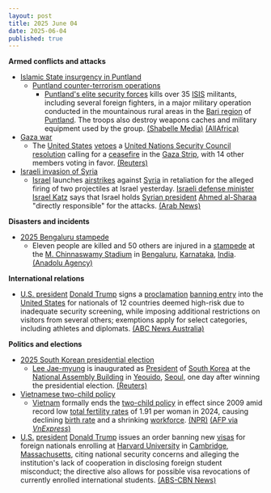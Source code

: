 ```yaml
---
layout: post
title: 2025 June 04
date: 2025-06-04
published: true
---
```



**Armed conflicts and attacks**

* [Islamic State insurgency in Puntland](https://en.wikipedia.org/wiki/Islamic_State_insurgency_in_Puntland "Islamic State insurgency in Puntland")
  + [Puntland counter-terrorism operations](https://en.wikipedia.org/wiki/Puntland_counter-terrorism_operations "Puntland counter-terrorism operations")
    - [Puntland's elite security forces](https://en.wikipedia.org/wiki/Puntland_Dervish_Force "Puntland Dervish Force") kills over 35 [ISIS](https://en.wikipedia.org/wiki/Islamic_State_%E2%80%93_Somalia_Province "Islamic State – Somalia Province") militants, including several foreign fighters, in a major military operation conducted in the mountainous rural areas in the [Bari region](https://en.wikipedia.org/wiki/Bari_Region "Bari Region") of [Puntland](https://en.wikipedia.org/wiki/Puntland "Puntland"). The troops also destroy weapons caches and military equipment used by the group. [(Shabelle Media)](https://shabellemedia.com/puntland-forces-kill-over-35-isis-fighters-in-major-offensive/) [(AllAfrica)](https://allafrica.com/stories/202506040308.html)
* [Gaza war](https://en.wikipedia.org/wiki/Gaza_war "Gaza war")
  + The [United States](https://en.wikipedia.org/wiki/United_States "United States") [vetoes](https://en.wikipedia.org/wiki/United_Nations_Security_Council_veto_power "United Nations Security Council veto power") a [United Nations Security Council](https://en.wikipedia.org/wiki/United_Nations_Security_Council "United Nations Security Council") [resolution](https://en.wikipedia.org/wiki/United_Nations_resolution "United Nations resolution") calling for a [ceasefire](https://en.wikipedia.org/wiki/Ceasefire "Ceasefire") in the [Gaza Strip](https://en.wikipedia.org/wiki/Gaza_Strip "Gaza Strip"), with 14 other members voting in favor. [(Reuters)](https://www.reuters.com/world/middle-east/us-backed-gaza-aid-group-halt-distribution-wednesday-un-vote-ceasefire-demand-2025-06-04/)
* [Israeli invasion of Syria](https://en.wikipedia.org/wiki/Israeli_invasion_of_Syria_%282024%E2%80%93present%29 "Israeli invasion of Syria (2024–present)")
  + [Israel](https://en.wikipedia.org/wiki/Israel "Israel") launches [airstrikes](https://en.wikipedia.org/wiki/Airstrike "Airstrike") against [Syria](https://en.wikipedia.org/wiki/Syria "Syria") in retaliation for the alleged firing of two projectiles at Israel yesterday. [Israeli defense minister](https://en.wikipedia.org/wiki/Ministry_of_Defense_%28Israel%29 "Ministry of Defense (Israel)") [Israel Katz](https://en.wikipedia.org/wiki/Israel_Katz "Israel Katz") says that Israel holds [Syrian president](https://en.wikipedia.org/wiki/Syrian_president "Syrian president") [Ahmed al-Sharaa](https://en.wikipedia.org/wiki/Ahmed_al-Sharaa "Ahmed al-Sharaa") "directly responsible" for the attacks. [(Arab News)](https://www.arabnews.com/node/2603293/middle-east)

**Disasters and incidents**

* [2025 Bengaluru stampede](https://en.wikipedia.org/wiki/2025_Bengaluru_stampede "2025 Bengaluru stampede")
  + Eleven people are killed and 50 others are injured in a [stampede](https://en.wikipedia.org/wiki/Crowd_crush "Crowd crush") at the [M. Chinnaswamy Stadium](https://en.wikipedia.org/wiki/M._Chinnaswamy_Stadium "M. Chinnaswamy Stadium") in [Bengaluru](https://en.wikipedia.org/wiki/Bengaluru "Bengaluru"), [Karnataka](https://en.wikipedia.org/wiki/Karnataka "Karnataka"), [India](https://en.wikipedia.org/wiki/India "India"). [(Anadolu Agency)](https://www.aa.com.tr/en/asia-pacific/11-killed-50-injured-in-stampede-outside-cricket-stadium-in-southern-india/3588843)

**International relations**

* [U.S. president](https://en.wikipedia.org/wiki/U.S._president "U.S. president") [Donald Trump](https://en.wikipedia.org/wiki/Donald_Trump "Donald Trump") signs a [proclamation](https://en.wikipedia.org/wiki/Presidential_proclamation "Presidential proclamation") [banning entry](https://en.wikipedia.org/wiki/Trump_travel_ban "Trump travel ban") into the [United States](https://en.wikipedia.org/wiki/United_States "United States") for nationals of 12 countries deemed high-risk due to inadequate security screening, while imposing additional restrictions on visitors from several others; exemptions apply for select categories, including athletes and diplomats. [(ABC News Australia)](https://www.abc.net.au/news/2025-06-05/donald-trump-announces-new-travel-ban-against-12-countries/105379226)

**Politics and elections**

* [2025 South Korean presidential election](https://en.wikipedia.org/wiki/2025_South_Korean_presidential_election "2025 South Korean presidential election")
  + [Lee Jae-myung](https://en.wikipedia.org/wiki/Lee_Jae-myung "Lee Jae-myung") is inaugurated as [President](https://en.wikipedia.org/wiki/President_of_South_Korea "President of South Korea") of [South Korea](https://en.wikipedia.org/wiki/South_Korea "South Korea") at the [National Assembly Building](https://en.wikipedia.org/wiki/National_Assembly_Building_%28South_Korea%29 "National Assembly Building (South Korea)") in [Yeouido](https://en.wikipedia.org/wiki/Yeouido "Yeouido"), [Seoul](https://en.wikipedia.org/wiki/Seoul "Seoul"), one day after winning the presidential election. [(Reuters)](https://www.reuters.com/world/china/south-koreas-president-lee-jae-myung-takes-office-2025-06-04/)
* [Vietnamese two-child policy](https://en.wikipedia.org/wiki/Vietnamese_two-child_policy "Vietnamese two-child policy")
  + [Vietnam](https://en.wikipedia.org/wiki/Vietnam "Vietnam") formally ends the [two-child policy](https://en.wikipedia.org/wiki/Two-child_policy#Vietnam "Two-child policy") in effect since 2009 amid record low [total fertility rates](https://en.wikipedia.org/wiki/Total_fertility_rate "Total fertility rate") of 1.91 per woman in 2024, causing declining [birth rate](https://en.wikipedia.org/wiki/Birth_rate "Birth rate") and a shrinking [workforce](https://en.wikipedia.org/wiki/Workforce "Workforce"). [(NPR)](https://www.npr.org/2025/06/04/g-s1-70426/vietnam-ends-2-child-policy-population) [(AFP via *VnExpress*)](https://e.vnexpress.net/news/news/vietnam-scraps-two-child-limit-4894305.html)
* [U.S.](https://en.wikipedia.org/wiki/U.S. "U.S.") [president](https://en.wikipedia.org/wiki/President_of_the_United_States "President of the United States") [Donald Trump](https://en.wikipedia.org/wiki/Donald_Trump "Donald Trump") issues an order banning new [visas](https://en.wikipedia.org/wiki/Visa_policy_of_the_United_States "Visa policy of the United States") for foreign nationals enrolling at [Harvard University](https://en.wikipedia.org/wiki/Harvard_University "Harvard University") in [Cambridge, Massachusetts](https://en.wikipedia.org/wiki/Cambridge%2C_Massachusetts "Cambridge, Massachusetts"), citing national security concerns and alleging the institution's lack of cooperation in disclosing foreign student misconduct; the directive also allows for possible visa revocations of currently enrolled international students. [(ABS-CBN News)](https://www.abs-cbn.com/news/world/2025/6/5/trump-bans-visas-for-new-foreign-students-at-harvard-0908)
